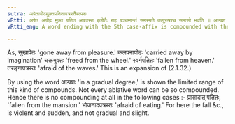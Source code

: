 ```yaml
---
sutra: अपेतापोढमुक्तपतितापत्रस्तैरल्पशः
vRtti: अपेत अपौढ़ मुक्त पतित अपत्रस्त इत्येतैः सह पञ्चम्यन्तं समस्यते तत्पुरुषश्च समासो भवति ॥ अल्पश इति समासस्याल्पविषयतामाचष्टे ॥
vRtti_eng: A word ending with the 5th case-affix is compounded with the words _apeta_ 'gone away,' _apodha_ 'carried away,' _mukta_ 'freed,' _patita_ 'fallen,' _apatrasta_, 'afraid of,' when the event takes place in a gradual manner, and the compound is called _Tat-purusa_.

---
```

As, सुखापेतः 'gone away from pleasure.' कलपनापोढः 'carried away by imagination' चक्रमुक्तः 'freed from the wheel.' स्वर्गपतितः 'fallen from heaven.' तरङ्गापत्रस्तः 'afraid of the waves.' This is an expansion of (2.1.32.)

By using the word अल्पशः 'in a gradual degree,' is shown the limited range of this kind of compounds. Not every ablative word can be so compounded. Hence there is no compounding at all in the following cases :- प्रासादात् पतितः, 'fallen from the mansion.' भोजनादपत्रस्तः 'afraid of eating.' For here the fall &c., is violent and sudden, and not gradual and slight.